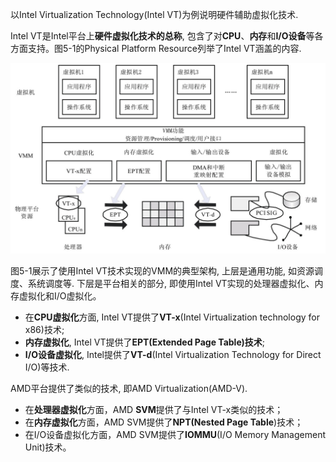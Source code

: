 以Intel Virtualization Technology(Intel VT)为例说明硬件辅助虚拟化技术.

Intel VT是Intel平台上**硬件虚拟化技术的总称**, 包含了对**CPU**、**内存**和**I/O设备**等各方面支持。图5\-1的Physical Platform Resource列举了Intel VT涵盖的内容. 

![](./images/2019-07-01-17-59-30.png)

图5\-1展示了使用Intel VT技术实现的VMM的典型架构, 上层是通用功能, 如资源调度、系统调度等. 下层是平台相关的部分, 即使用Intel VT实现的处理器虚拟化、内存虚拟化和I/O虚拟化。

- 在**CPU虚拟化**方面, Intel VT提供了**VT\-x**(Intel Virtualization technology for x86)技术; 
- **内存虚拟化**, Intel VT提供了**EPT(Extended Page Table)技术**; 
- **I/O设备虚拟化**, Intel提供了**VT\-d**(Intel Virtualization Technology for Direct I/O)等技术.

AMD平台提供了类似的技术, 即AMD Virtualization(AMD\-V).

- 在**处理器虚拟化**方面，AMD **SVM**提供了与Intel VT-x类似的技术；
- 在**内存虚拟化**方面，AMD SVM提供了**NPT(Nested Page Table**)技术；
- 在I/O设备虚拟化方面，AMD SVM提供了**IOMMU**(I/O Memory Management Unit)技术。
